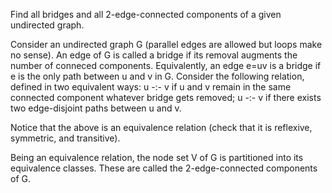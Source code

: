 Find all bridges and all 2-edge-connected components of a given undirected graph.

Consider an undirected graph G (parallel edges are allowed but loops make no sense).
An edge of G is called a bridge if its removal augments the number of conneced components. Equivalently, an edge e=uv is a bridge if e is the only path between u and v in G.
Consider the following relation, defined in two equivalent ways:
u -:- v if u and v remain in the same connected component whatever bridge gets removed;
u -:- v if there exists two edge-disjoint paths between u and v.

Notice that the above is an equivalence relation (check that it is reflexive, symmetric, and transitive). 

Being an equivalence relation, the node set V of G is partitioned into its equivalence classes. These are called the 2-edge-connected components of G. 
